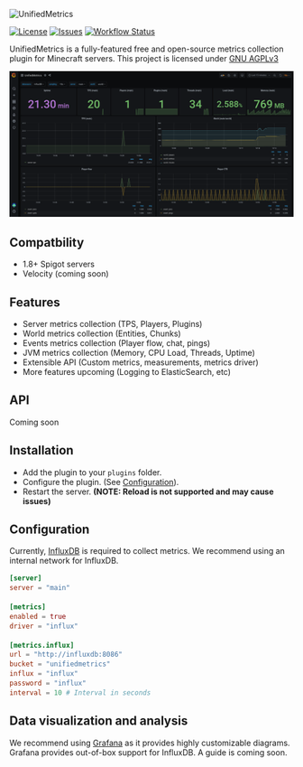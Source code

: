 ![UnifiedMetrics](.github/assets/banner.png)

[![License](https://img.shields.io/github/license/Cubxity/UnifiedMetrics?style=flat-square)](LICENSE)
[![Issues](https://img.shields.io/github/issues/Cubxity/UnifiedMetrics?style=flat-square)](https://github.com/Cubxity/kdp/issues)
[![Workflow Status](https://img.shields.io/github/workflow/status/Cubxity/UnifiedMetrics/gradle-preview-ci/master?style=flat-square)](https://github.com/Cubxity/kdp/actions)

UnifiedMetrics is a fully-featured free and open-source metrics collection plugin for Minecraft servers.
This project is licensed under [GNU AGPLv3](LICENSE)

![Grafana Dashboard](.github/assets/grafana.png)

## Compatbility
- 1.8+ Spigot servers
- Velocity (coming soon)

## Features
- Server metrics collection (TPS, Players, Plugins)
- World metrics collection (Entities, Chunks)
- Events metrics collection (Player flow, chat, pings)
- JVM metrics collection (Memory, CPU Load, Threads, Uptime)
- Extensible API (Custom metrics, measurements, metrics driver) 
- More features upcoming (Logging to ElasticSearch, etc)

## API
Coming soon

## Installation

- Add the plugin to your `plugins` folder.
- Configure the plugin. (See [Configuration](#Configuration)).
- Restart the server. **(NOTE: Reload is not supported and may cause issues)**

## Configuration

Currently, [InfluxDB](https://www.influxdata.com/) is required to collect metrics.
We recommend using an internal network for InfluxDB.

```toml
[server]
server = "main"

[metrics]
enabled = true
driver = "influx"

[metrics.influx]
url = "http://influxdb:8086"
bucket = "unifiedmetrics"
influx = "influx"
password = "influx"
interval = 10 # Interval in seconds
```

## Data visualization and analysis
We recommend using [Grafana](https://grafana.com/) as it provides highly customizable diagrams.
Grafana provides out-of-box support for InfluxDB. A guide is coming soon.